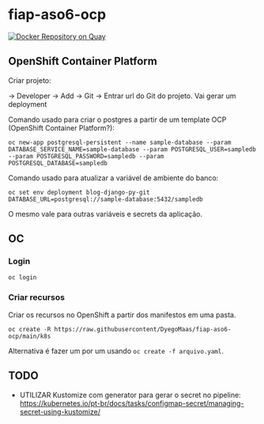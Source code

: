 # fiap-aso6-ocp

[![Docker Repository on Quay](https://quay.io/repository/dyego_maas/the-library/status "Docker Repository on Quay")](https://quay.io/repository/dyego_maas/the-library)

## OpenShift Container Platform

Criar projeto:

-> Developer -> Add -> Git -> Entrar url do Git do projeto. Vai gerar um deployment

Comando usado para criar o postgres a partir de um template OCP (OpenShift Container Platform?):
 
```
oc new-app postgresql-persistent --name sample-database --param DATABASE_SERVICE_NAME=sample-database --param POSTGRESQL_USER=sampledb --param POSTGRESQL_PASSWORD=sampledb --param POSTGRESQL_DATABASE=sampledb
```

Comando usado para atualizar a variável de ambiente do banco:

```
oc set env deployment blog-django-py-git DATABASE_URL=postgresql://sample-database:5432/sampledb
```

O mesmo vale para outras variáveis e secrets da aplicação.

## OC

### Login

`oc login`

### Criar recursos

Criar os recursos no OpenShift a partir dos manifestos em uma pasta.

`oc create -R https://raw.githubusercontent/DyegoMaas/fiap-aso6-ocp/main/k8s`

Alternativa é fazer um por um usando `oc create -f arquivo.yaml`.






## TODO

- UTILIZAR Kustomize com generator para gerar o secret no pipeline: https://kubernetes.io/pt-br/docs/tasks/configmap-secret/managing-secret-using-kustomize/
